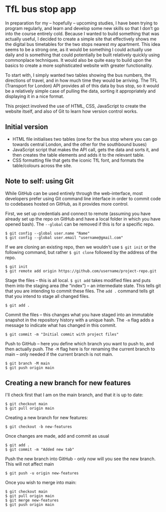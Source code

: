 # TfL bus stop app

In preparation for my – hopefully – upcoming studies, I have been trying to program regularly, and learn and develop some new skills so that I don’t go into the course entirely cold.
Because I wanted to build something that was actually useful, I decided to create a simple site that effectively shows me the digital bus timetables for the two stops nearest my apartment. This idea seems to be a strong one, as it would be something I could actually use daily and is something that could potentially be built relatively quickly using commonplace techniques. It would also be quite easy to build upon the basics to create a more sophisticated website with greater functionality.

To start with, I simply wanted two tables showing the bus numbers, the directions of travel, and in how much time they would be arriving. The TFL (Transport for London) API provides all of this data by bus stop, so it would be a relatively simple case of pulling the data, sorting it appropriately and displaying it in a nice format.

This project involved the use of HTML, CSS, JavaScript to create the website itself, and also of Git to learn how version control works.

## Initial version

- HTML file initialises two tables (one for the bus stop where you can go towards central London, and the other for the southbound buses)
- JavaScript script that makes the API call, gets the data and sorts it, and then creates the table elements and adds it to the relevant table.
- CSS formatting file that gets the iconic TfL font, and formats the table/colours across the site.

## Note to self: using Git

While GitHub can be used entirely through the web-interface, most developers prefer using Git command line interface in order to commit code to codebases hosted on GitHub, as it provides more control.

First, we set up credentials and connect to remote (assuming you have already set up the repo on GitHub and have a local folder in which you have opened bash). The ```--global``` can be removed if this is for a specific repo.

```
$ git config --global user.name "Name"
$ git config --global user.email "username@gmail.com"
```

If we are cloning an existing repo, then we wouldn’t use ```$ git init``` or the following command, but rather ```$ git clone``` followed by the address of the repo. 

```
$ git init
$ git remote add origin https://github.com/username/project-repo.git
```

Stage the files – this is all local. ```$ git add``` takes modified files and puts them into the staging area (the “index”) – an intermediate state. This tells git that you are intending to commit these files. The ```add .``` command tells git that you intend to stage all changed files.
  
```
$ git add .
```

Commit the files – this changes what you have staged into an immutable snapshot in the repository history with a unique hash. The ```-m``` flag adds a message to indicate what has changed in this commit.  

```
$ git commit -m "Initial commit with project files"
```

Push to GitHub – here you define which branch you want to push to, and then actually push. The ```-M``` flag here is for renaming the current branch to main – only needed if the current branch is not main.

```
$ git branch -M main
$ git push origin main
```

## Creating a new branch for new features

I'll check first that I am on the main branch, and that it is up to date:

```
$ git checkout main
$ git pull origin main
```

Creating a new branch for new features:

```
$ git checkout -b new-features
```

Once changes are made, add and commit as usual

```
$ git add .
$ git commit -m "Added new tab"
```

Push the new branch into GitHub - only now will you see the new branch. This will not affect main

```
$ git push -u origin new-features
```

Once you wish to merge into main:

```
$ git checkout main
$ git pull origin main
$ git merge new-features
$ git push origin main
```